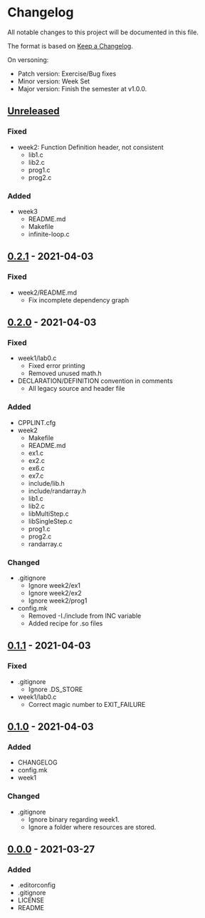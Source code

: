 # Changelog
All notable changes to this project will be documented in this file.

The format is based on [Keep a Changelog](https://keepachangelog.com/en/1.0.0/).

On versoning:

- Patch version: Exercise/Bug fixes
- Minor version: Week Set
- Major version: Finish the semester at v1.0.0.

## [Unreleased]

### Fixed
- week2: Function Definition header, not consistent
  + lib1.c
  + lib2.c
  + prog1.c
  + prog2.c

### Added
- week3
  + README.md
  + Makefile
  + infinite-loop.c


## [0.2.1] - 2021-04-03

### Fixed
- week2/README.md
  + Fix incomplete dependency graph


## [0.2.0] - 2021-04-03

### Fixed
- week1/lab0.c
  + Fixed error printing
  + Removed unused math.h
- DECLARATION/DEFINITION convention in comments
  + All legacy source and header file

### Added
- CPPLINT.cfg
- week2
  + Makefile
  + README.md
  + ex1.c
  + ex2.c
  + ex6.c
  + ex7.c
  + include/lib.h
  + include/randarray.h
  + lib1.c
  + lib2.c
  + libMultiStep.c
  + libSingleStep.c
  + prog1.c
  + prog2.c
  + randarray.c

### Changed
- .gitignore
  + Ignore week2/ex1
  + Ignore week2/ex2
  + Ignore week2/prog1
- config.mk
  + Removed -I./include from INC variable
  + Added recipe for .so files


## [0.1.1] - 2021-04-03

### Fixed
- .gitignore
  + Ignore .DS_STORE
- week1/lab0.c
  + Correct magic number to EXIT_FAILURE


## [0.1.0] - 2021-04-03

### Added
- CHANGELOG
- config.mk
- week1

### Changed
- .gitignore
  + Ignore binary regarding week1.
  + Ignore a folder where resources are stored.


## [0.0.0] - 2021-03-27

### Added
- .editorconfig
- .gitignore
- LICENSE
- README


[Unreleased]: https://github.com/cpmachado/psis/compare/v0.2.1...HEAD
[0.2.1]: https://github.com/cpmachado/psis/compare/v0.2.0...v0.2.1
[0.2.0]: https://github.com/cpmachado/psis/compare/v0.1.1...v0.2.0
[0.1.1]: https://github.com/cpmachado/psis/compare/v0.1.0...v0.1.1
[0.1.0]: https://github.com/cpmachado/psis/compare/v0.0.0...v0.1.0
[0.0.0]: https://github.com/cpmachado/psis/releases/tag/v0.0.0
